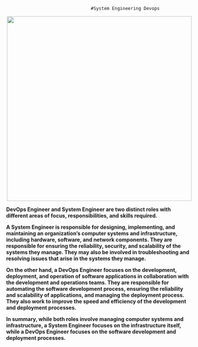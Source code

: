                                     #System Engineering Devops

<div align="center">
<img src="https://www.scnsoft.com/blog-pictures/itsm/how-can-a-system-administrator-turn-into-a-devops-engineer.png" width ="500">
</div>

**DevOps Engineer and System Engineer are two distinct roles with different areas of focus, responsibilities, and skills required.**
<div align="center"
<img src="https://media.licdn.com/dms/image/C5112AQH3OtLM8QcClA/article-cover_image-shrink_423_752/0/1520107107926?e=1711584000&v=beta&t=FkAAMV5lrjQUQCRHMkIyNDSWwm1WG4PegMmKBmdkLOg" width ="500">
</div>

**A System Engineer is responsible for designing, implementing, and maintaining an organization’s computer systems and infrastructure, including hardware, software, and network components. They are responsible for ensuring the reliability, security, and scalability of the systems they manage. They may also be involved in troubleshooting and resolving issues that arise in the systems they manage.**

**On the other hand, a DevOps Engineer focuses on the development, deployment, and operation of software applications in collaboration with the development and operations teams. They are responsible for automating the software development process, ensuring the reliability and scalability of applications, and managing the deployment process. They also work to improve the speed and efficiency of the development and deployment processes.**

**In summary, while both roles involve managing computer systems and infrastructure, a System Engineer focuses on the infrastructure itself, while a DevOps Engineer focuses on the software development and deployment processes.**
